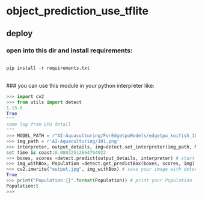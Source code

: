 # object_prediction_use_tflite

## deploy


### open into this dir and install requirements:

```

pip install -r requirements.txt

```

<br>
### you can use this module in your python interpreter like:

```python
>>> import cv2
>>> from utils import detect
1.15.0
True
"""
some log from GPU detail
"""
>>> MODEL_PATH = r"AI-Aquaculturing/ForEdgetpuModels/edgetpu_koifish_1000000/koifish_detect-100w.tflite"
>>> img_path = r'AI-Aquaculturing/101.png'
>>> interpreter, output_details, img=detect.set_interpreter(img_path, MODEL_PATH) # set your interpreter to your memory
set time is coast:0.08032512664794922
>>> boxes, scores =detect.predict(output_details, interpreter) # start get your detect information
>>> img_withBox, Population =detect.get_predictBox(boxes, scores, img) # draw detect box by your detect information
>>> cv2.imwrite("output.jpg", img_withBox) # save your image with detect boxes
True
>>> print("Population:{}".format(Population)) # print your Population
Population:5
>>>
```
